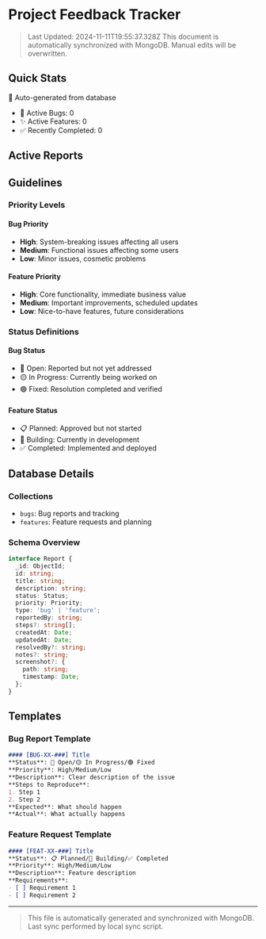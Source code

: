 # Project Feedback Tracker

> Last Updated: 2024-11-11T19:55:37.328Z
> This document is automatically synchronized with MongoDB. Manual edits will be overwritten.

## Quick Stats
🔄 Auto-generated from database
- 🐛 Active Bugs: 0
- ✨ Active Features: 0
- ✅ Recently Completed: 0

## Active Reports


## Guidelines

### Priority Levels

#### Bug Priority
- **High**: System-breaking issues affecting all users
- **Medium**: Functional issues affecting some users
- **Low**: Minor issues, cosmetic problems

#### Feature Priority
- **High**: Core functionality, immediate business value
- **Medium**: Important improvements, scheduled updates
- **Low**: Nice-to-have features, future considerations

### Status Definitions

#### Bug Status
- 🔴 Open: Reported but not yet addressed
- 🟡 In Progress: Currently being worked on
- 🟢 Fixed: Resolution completed and verified

#### Feature Status
- 📋 Planned: Approved but not started
- 🚧 Building: Currently in development
- ✅ Completed: Implemented and deployed

## Database Details

### Collections
- `bugs`: Bug reports and tracking
- `features`: Feature requests and planning

### Schema Overview
```typescript
interface Report {
  _id: ObjectId;
  id: string;
  title: string;
  description: string;
  status: Status;
  priority: Priority;
  type: 'bug' | 'feature';
  reportedBy: string;
  steps?: string[];
  createdAt: Date;
  updatedAt: Date;
  resolvedBy?: string;
  notes?: string;
  screenshot?: {
    path: string;
    timestamp: Date;
  };
}
```

## Templates

### Bug Report Template
```markdown
#### [BUG-XX-###] Title
**Status**: 🔴 Open/🟡 In Progress/🟢 Fixed
**Priority**: High/Medium/Low
**Description**: Clear description of the issue
**Steps to Reproduce**:
1. Step 1
2. Step 2
**Expected**: What should happen
**Actual**: What actually happens
```

### Feature Request Template
```markdown
#### [FEAT-XX-###] Title
**Status**: 📋 Planned/🚧 Building/✅ Completed
**Priority**: High/Medium/Low
**Description**: Feature description
**Requirements**:
- [ ] Requirement 1
- [ ] Requirement 2
```

---
> This file is automatically generated and synchronized with MongoDB.
> Last sync performed by local sync script.
